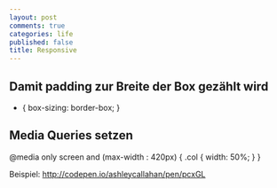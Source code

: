 ```yaml
---
layout: post
comments: true
categories: life
published: false
title: Responsive
---
```

## Damit padding zur Breite der Box gezählt wird

* {
  box-sizing: border-box;
}

## Media Queries setzen

@media only screen 
and (max-width : 420px) {
  .col {
    width: 50%;
  }
}


Beispiel:
http://codepen.io/ashleycallahan/pen/pcxGL